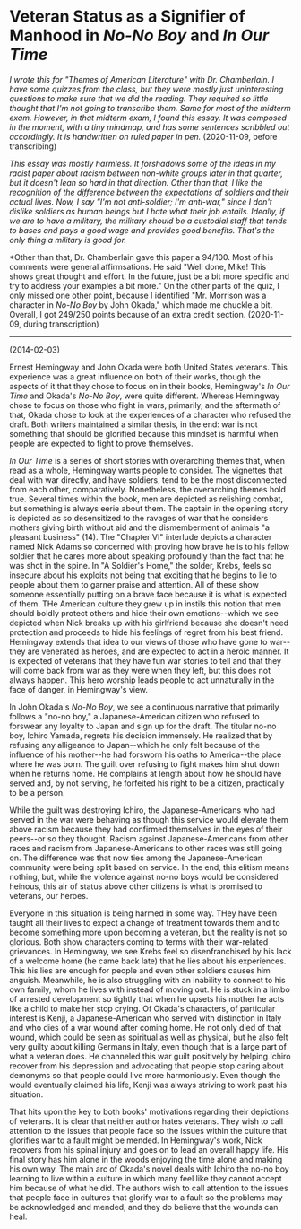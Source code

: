 # Veteran Status as a Signifier of Manhood in *No-No Boy* and *In Our Time*

*I wrote this for "Themes of American Literature" with Dr. Chamberlain. I have some quizzes from the class, but they were mostly just uninteresting questions to make sure that we did the reading. They required so little thought that I'm not going to transcribe them. Same for most of the midterm exam. However, in that midterm exam, I found this essay. It was composed in the moment, with a tiny mindmap, and has some sentences scribbled out accordingly. It is handwritten on ruled paper in pen.* (2020-11-09, before transcribing)

*This essay was mostly harmless. It forshadows some of the ideas in my racist paper about racism between non-white groups later in that quarter, but it doesn't lean so hard in that direction. Other than that, I like the recognition of the difference between the expectations of soldiers and their actual lives. Now, I say "I'm not anti-soldier; I'm anti-war," since I don't dislike soldiers as human beings but I hate what their job entails. Ideally, if we are to have a military, the military should be a custodial staff that tends to bases and pays a good wage and provides good benefits. That's the only thing a military is good for.*

*Other than that, Dr. Chamberlain gave this paper a 94/100. Most of his comments were general affirmsations. He said "Well done, Mike! This shows great thought and effort. In the future, just be a bit more specific and try to address your examples a bit more." On the other parts of the quiz, I only missed one other point, because I identified "Mr. Morrison was a character in *No-No Boy* by John Okada," which made me chuckle a bit. Overall, I got 249/250 points because of an extra credit section. (2020-11-09, during transcription)

-------

(2014-02-03)

Ernest Hemingway and John Okada were both United States veterans. This experience was a great influence on both of their works, though the aspects of it that they chose to focus on in their books, Hemingway's *In Our Time* and Okada's *No-No Boy*, were quite different. Whereas Hemingway chose to focus on those who fight in wars, primarily, and the aftermath of that, Okada chose to look at the experiences of a character who refused the draft. Both writers maintained a similar thesis, in the end: war is not something that should be glorified because this mindset is harmful when people are expected to fight to prove themselves.

*In Our Time* is a series of short stories with overarching themes that, when read as a whole, Hemingway wants people to consider. The vignettes that deal with war directly, and have soldiers, tend to be the most disconnected from each other, comparatively. Nonetheless, the overarching themes hold true. Several times within the book, men are depicted as relishing combat, but something is always eerie about them. The captain in the opening story is depicted as so desensitized to the ravages of war that he considers mothers giving birth without aid and the dismemberment of animals "a pleasant business" (14). The "Chapter VI" interlude depicts a character named Nick Adams so concerned with proving how brave he is to his fellow soldier that he cares more about speaking profoundly than the fact that he was shot in the spine. In "A Soldier's Home," the solder, Krebs, feels so insecure about his exploits not being that exciting that he begins to lie to people about them to garner praise and attention. All of these show someone essentially putting on a brave face because it is what is expected of them. THe American culture they grew up in instils this notion that men should boldly protect others and hide their own emotions--which we see depicted when Nick breaks up with his girlfriend because she doesn't need protection and proceeds to hide his feelings of regret from his best friend. Hemingway extends that idea to our views of those who have gone to war--they are venerated as heroes, and are expected to act in a heroic manner. It is expected of veterans that they have fun war stories to tell and that they will come back from war as they were when they left, but this does not always happen. This hero worship leads people to act unnaturally in the face of danger, in Hemingway's view.

In John Okada's *No-No Boy*, we see a continuous narrative that primarily follows a "no-no boy," a Japanese-American citizen who refused to forswear any loyalty to Japan and sign up for the draft. The titular no-no boy, Ichiro Yamada, regrets his decision immensely. He realized that by refusing any alligeance to Japan--which he only felt because of the influence of his mother--he had forsworn his oaths to America--the place where he was born. The guilt over refusing to fight makes him shut down when he returns home. He complains at length about how he should have served and, by not serving, he forfeited his right to be a citizen, practically to be a person.

While the guilt was destroying Ichiro, the Japanese-Americans who had served in the war were behaving as though this service would elevate them above racism because they had confirmed themselves in the eyes of their peers--or so they thought. Racism against Japanese-Americans from other races and racism from Japanese-Americans to other races was still going on. The difference was that now ties among the Japanese-American community were being split based on service. In the end, this elitism means nothing, but, while the violence against no-no boys would be considered heinous, this air of status above other citizens is what is promised to veterans, our heroes.

Everyone in this situation is being harmed in some way. THey have been taught all their lives to expect a change of treatment towards them and to become something more upon becoming a veteran, but the reality is not so glorious. Both show characters coming to terms with their war-related grievances. In Hemingway, we see Krebs feel so disenfranchised by his lack of a welcome home (he came back late) that he lies about his experiences. This his lies are enough for people and even other soldiers causes him anguish. Meanwhile, he is also struggling with an inability to connect to his own family, whom he lives with instead of moving out. He is stuck in a limbo of arrested development so tightly that when he upsets his mother he acts like a child to make her stop crying. Of Okada's characters, of particular interest is Kenji, a Japanese-American who served with distinction in Italy and who dies of a war wound after coming home. He not only died of that wound, which could be seen as spiritual as well as physical, but he also felt very guilty about killing Germans in Italy, even though that is a large part of what a veteran does. He channeled this war guilt positively by helping Ichiro recover from his depression and advocating that people stop caring about demonyms so that people could live more harmoniously. Even though the would eventually claimed his life, Kenji was always striving to work past his situation.

That hits upon the key to both books' motivations regarding their depictions of veterans. It is clear that neither author hates veterans. They wish to call attention to the issues that people face so the issues within the culture that glorifies war to a fault might be mended.  In Hemingway's work, Nick recovers from his spinal injury and goes on to lead an overall happy life. His final story has him alone in the woods enjoying the time alone and making his own way. The main arc of Okada's novel deals with Ichiro the no-no boy learning to live within a culture in which many feel like they cannot accept him because of what he did. The authors wish to call attention to the issues that people face in cultures that glorify war to a fault so the problems may be acknowledged and mended, and they do believe that the wounds can heal.
